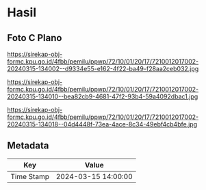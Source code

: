 # Hasil

## Foto C Plano

https://sirekap-obj-formc.kpu.go.id/4fbb/pemilu/ppwp/72/10/01/20/17/7210012017002-20240315-134002--d9334e55-e162-4f22-ba49-f28aa2ceb032.jpg

https://sirekap-obj-formc.kpu.go.id/4fbb/pemilu/ppwp/72/10/01/20/17/7210012017002-20240315-134010--bea82cb9-4681-47f2-93b4-59a4092dbac1.jpg

https://sirekap-obj-formc.kpu.go.id/4fbb/pemilu/ppwp/72/10/01/20/17/7210012017002-20240315-134018--04d4448f-73ea-4ace-8c34-49ebf4cb4bfe.jpg


## Metadata

| Key        | Value               |
| ---------- | ------------------- |
| Time Stamp | 2024-03-15 14:00:00 |



